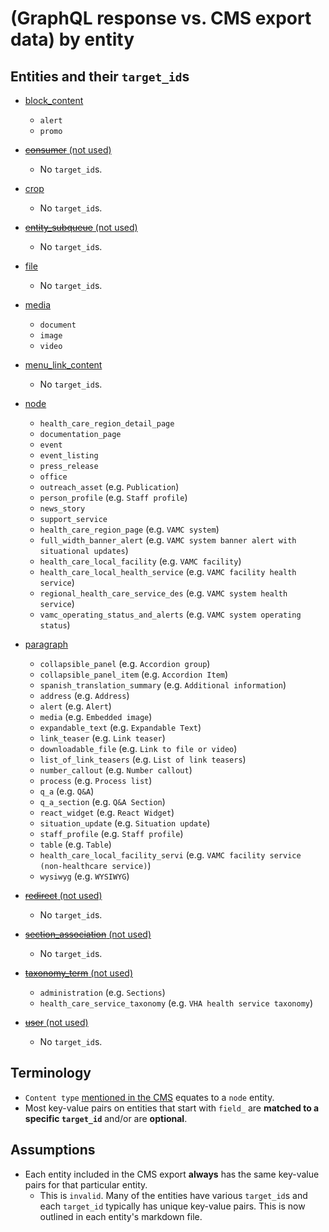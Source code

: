 # (GraphQL response vs. CMS export data) by entity

## Entities and their `target_id`s

- [block_content](./block_content.md)

  - `alert`
  - `promo`

- [~~consumer~~ (not used)](./consumer.md)

  - No `target_id`s.

- [crop](./crop.md)

  - No `target_id`s.

- [~~entity_subqueue~~ (not used)](./entity_subqueue.md)

  - No `target_id`s.

- [file](./file.md)

  - No `target_id`s.

- [media](./media.md)

  - `document`
  - `image`
  - `video`

- [menu_link_content](./menu_link_content.md)

  - No `target_id`s.

- [node](./node.md)

  - `health_care_region_detail_page`
  - `documentation_page`
  - `event`
  - `event_listing`
  - `press_release`
  - `office`
  - `outreach_asset` (e.g. `Publication`)
  - `person_profile` (e.g. `Staff profile`)
  - `news_story`
  - `support_service`
  - `health_care_region_page` (e.g. `VAMC system`)
  - `full_width_banner_alert` (e.g. `VAMC system banner alert with situational updates`)
  - `health_care_local_facility` (e.g. `VAMC facility`)
  - `health_care_local_health_service` (e.g. `VAMC facility health service`)
  - `regional_health_care_service_des` (e.g. `VAMC system health service`)
  - `vamc_operating_status_and_alerts` (e.g. `VAMC system operating status`)

- [paragraph](./paragraph.md)

  - `collapsible_panel` (e.g. `Accordion group`)
  - `collapsible_panel_item` (e.g. `Accordion Item`)
  - `spanish_translation_summary` (e.g. `Additional information`)
  - `address` (e.g. `Address`)
  - `alert` (e.g. `Alert`)
  - `media` (e.g. `Embedded image`)
  - `expandable_text` (e.g. `Expandable Text`)
  - `link_teaser` (e.g. `Link teaser`)
  - `downloadable_file` (e.g. `Link to file or video`)
  - `list_of_link_teasers` (e.g. `List of link teasers`)
  - `number_callout` (e.g. `Number callout`)
  - `process` (e.g. `Process list`)
  - `q_a` (e.g. `Q&A`)
  - `q_a_section` (e.g. `Q&A Section`)
  - `react_widget` (e.g. `React Widget`)
  - `situation_update` (e.g. `Situation update`)
  - `staff_profile` (e.g. `Staff profile`)
  - `table` (e.g. `Table`)
  - `health_care_local_facility_servi` (e.g. `VAMC facility service (non-healthcare service)`)
  - `wysiwyg` (e.g. `WYSIWYG`)

- [~~redirect~~ (not used)](./redirect.md)

  - No `target_id`s.

- [~~section_association~~ (not used)](./section_association.md)

  - No `target_id`s.

- [~~taxonomy_term~~ (not used)](./taxonomy_term.md)

  - `administration` (e.g. `Sections`)
  - `health_care_service_taxonomy` (e.g. `VHA health service taxonomy`)

- [~~user~~ (not used)](./user.md)
  - No `target_id`s.

## Terminology

- `Content type` [mentioned in the CMS](https://docs.google.com/spreadsheets/d/1vL8rqLqcEVfESnJJK_GWQ7nf3BPe4SSevYYblisBTOI/edit#gid=943298572) equates to a `node` entity.
- Most key-value pairs on entities that start with `field_` are **matched to a specific `target_id`** and/or are **optional**.

## Assumptions

- Each entity included in the CMS export **always** has the same key-value pairs for that particular entity.
  - This is `invalid`. Many of the entities have various `target_id`s and each `target_id` typically has unique key-value pairs. This is now outlined in each entity's markdown file.
